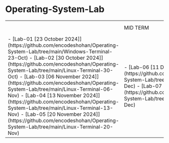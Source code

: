 # Operating-System-Lab
<table>
  <th>
    <td>
      MID TERM
    </td>
  <td>
      FINAL TERM
    </td>
  </th>
  <tr>
    <td>
      - [Lab-01 [23 October 2024]](https://github.com/encodeshohan/Operating-System-Lab/tree/main/Windows-Terminal-23-Oct)
      - [Lab-02 [30 October 2024]](https://github.com/encodeshohan/Operating-System-Lab/tree/main/Linux-Terminal-30-Oct)
      - [Lab-03 [06 November 2024]](https://github.com/encodeshohan/Operating-System-Lab/tree/main/Linux-Terminal-06-Nov)
      - [Lab-04 [13 November 2024]](https://github.com/encodeshohan/Operating-System-Lab/tree/main/Linux-Terminal-13-Nov)
      - [Lab-05 [20 November 2024]](https://github.com/encodeshohan/Operating-System-Lab/tree/main/Linux-Terminal-20-Nov)
    </td>
    <td>
      - [Lab-06 [11 December 2024]](https://github.com/encodeshohan/Operating-System-Lab/tree/main/Linux-Terminal-11-Dec)
      - [Lab-07 [18 December 2024]](https://github.com/encodeshohan/Operating-System-Lab/tree/main/Linux-Terminal-18-Dec)
    </td>
  </tr>
</table>
